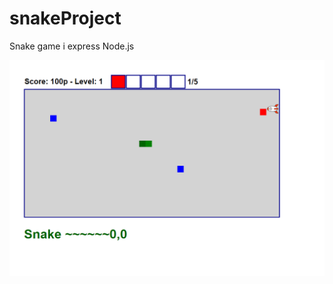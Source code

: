 # snakeProject
Snake game i express Node.js

![Bildet av programvare](app/exampleImage\example.PNG?raw=true "Snake Game")


